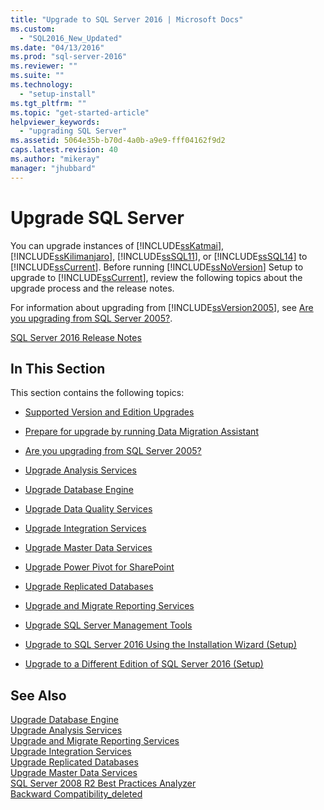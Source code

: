 ```yaml
---
title: "Upgrade to SQL Server 2016 | Microsoft Docs"
ms.custom: 
  - "SQL2016_New_Updated"
ms.date: "04/13/2016"
ms.prod: "sql-server-2016"
ms.reviewer: ""
ms.suite: ""
ms.technology: 
  - "setup-install"
ms.tgt_pltfrm: ""
ms.topic: "get-started-article"
helpviewer_keywords: 
  - "upgrading SQL Server"
ms.assetid: 5064e35b-b70d-4a0b-a9e9-fff04162f9d2
caps.latest.revision: 40
ms.author: "mikeray"
manager: "jhubbard"
---
```

# Upgrade SQL Server
  You can upgrade instances of [!INCLUDE[ssKatmai](../../includes/sskatmai-md.md)], [!INCLUDE[ssKilimanjaro](../../includes/sskilimanjaro-md.md)], [!INCLUDE[ssSQL11](../../includes/sssql11-md.md)], or [!INCLUDE[ssSQL14](../../includes/sssql14-md.md)] to [!INCLUDE[ssCurrent](../../includes/sscurrent-md.md)]. Before running [!INCLUDE[ssNoVersion](../../includes/ssnoversion-md.md)] Setup to upgrade to [!INCLUDE[ssCurrent](../../includes/sscurrent-md.md)], review the following topics about the upgrade process and the release notes.  
  
 For information about upgrading from [!INCLUDE[ssVersion2005](../../includes/ssversion2005-md.md)], see [Are you upgrading from SQL Server 2005?](../../database-engine/install-windows/are-you-upgrading-from-sql-server-2005.md).  
  
 [SQL Server 2016 Release Notes](../../sql-server/sql-server-2016-release-notes.md)  
  
## In This Section  
 This section contains the following topics:  
  
-   [Supported Version and Edition Upgrades](../../database-engine/install-windows/supported-version-and-edition-upgrades.md)  
  
-   [Prepare for upgrade by running Data Migration Assistant](../../database-engine/install-windows/prepare-for-upgrade-by-running-data-migration-assistant.md)  
  
-   [Are you upgrading from SQL Server 2005?](../../database-engine/install-windows/are-you-upgrading-from-sql-server-2005.md)  
  
-   [Upgrade Analysis Services](../../database-engine/install-windows/upgrade-analysis-services.md)  
  
-   [Upgrade Database Engine](../../database-engine/install-windows/upgrade-database-engine.md)  
  
-   [Upgrade Data Quality Services](../../database-engine/install-windows/upgrade-data-quality-services.md)  
  
-   [Upgrade Integration Services](../../integration-services/install-windows/upgrade-integration-services.md)  
  
-   [Upgrade Master Data Services](../../database-engine/install-windows/upgrade-master-data-services.md)  
  
-   [Upgrade Power Pivot for SharePoint](../../database-engine/install-windows/upgrade-power-pivot-for-sharepoint.md)  
  
-   [Upgrade Replicated Databases](../../database-engine/install-windows/upgrade-replicated-databases.md)  
  
-   [Upgrade and Migrate Reporting Services](../../reporting-services/install-windows/upgrade-and-migrate-reporting-services.md)  
  
-   [Upgrade SQL Server Management Tools](../../database-engine/install-windows/upgrade-sql-server-management-tools.md)  
  
-   [Upgrade to SQL Server 2016 Using the Installation Wizard &#40;Setup&#41;](../../database-engine/install-windows/upgrade-sql-server-using-the-installation-wizard-setup.md)  
  
-   [Upgrade to a Different Edition of SQL Server 2016 &#40;Setup&#41;](../../database-engine/install-windows/upgrade-to-a-different-edition-of-sql-server-setup.md)  
  
## See Also  
 [Upgrade Database Engine](../../database-engine/install-windows/upgrade-database-engine.md)   
 [Upgrade Analysis Services](../../database-engine/install-windows/upgrade-analysis-services.md)   
 [Upgrade and Migrate Reporting Services](../../reporting-services/install-windows/upgrade-and-migrate-reporting-services.md)   
 [Upgrade Integration Services](../../integration-services/install-windows/upgrade-integration-services.md)   
 [Upgrade Replicated Databases](../../database-engine/install-windows/upgrade-replicated-databases.md)   
 [Upgrade Master Data Services](../../database-engine/install-windows/upgrade-master-data-services.md)   
 [SQL Server 2008 R2 Best Practices Analyzer](http://go.microsoft.com/fwlink/?LinkId=197135)   
 [Backward Compatibility_deleted](http://msdn.microsoft.com/library/15d9117e-e2fa-4985-99ea-66a117c1e9fd)  
  
  
